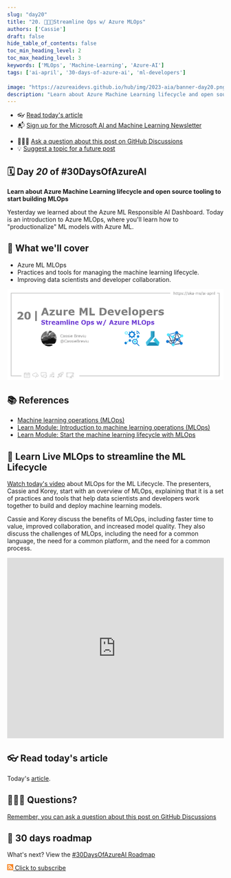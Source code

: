 ```yaml
---
slug: "day20"
title: "20. 🧑🏽‍🔬Streamline Ops w/ Azure MLOps"
authors: ['Cassie']
draft: false
hide_table_of_contents: false
toc_min_heading_level: 2
toc_max_heading_level: 3
keywords: ['MLOps', 'Machine-Learning', 'Azure-AI']
tags: ['ai-april', '30-days-of-azure-ai', 'ml-developers']

image: "https://azureaidevs.github.io/hub/img/2023-aia/banner-day20.png"
description: "Learn about Azure Machine Learning lifecycle and open source tooling to start building MLOps https://azureaidevs.github.io/hub/2023-aia/day20 #30DaysOfAzureAI #AzureAiDevs #AI #AzureMLOps"
---
```


<head>  

  <link rel="canonical" href="https://learn.microsoft.com/events/ignite-2022/cll99-learn-live-start-machine-learning-lifecycle-with-mlops"  />

</head>

- 👓 [Read today's article](https://learn.microsoft.com/events/ignite-2022/cll99-learn-live-start-machine-learning-lifecycle-with-mlops)
- 📬 [Sign up for the Microsoft AI and Machine Learning Newsletter](https://aka.ms/azure-ai-dev-newsletter)
<!-- - 📰 [Subscribe to the #30DaysOfAzureAI RSS feed](https://azureaidevs.github.io/hub/2023-aia/rss.xml) -->
- 🙋🏾‍♂️ [Ask a question about this post on GitHub Discussions](https://github.com/AzureAiDevs/hub/discussions/categories/20-streamline-ops-w/-azure-mlops)
- 💡 [Suggest a topic for a future post](https://github.com/AzureAiDevs/hub/discussions/categories/call-for-content)

## 🗓️ Day _20_ of #30DaysOfAzureAI

<!-- README
The following description is also used for the tweet. So it should be action oriented and grab attention 
If you update the description, please update the description: in the frontmatter as well.
-->

**Learn about Azure Machine Learning lifecycle and open source tooling to start building MLOps**

<!-- README
The following is the intro to the post. It should be a short teaser for the post.
-->

Yesterday we learned about the Azure ML Responsible AI Dashboard. Today is an introduction to Azure MLOps, where you'll learn how to "productionalize" ML models with Azure ML.

## 🎯 What we'll cover

<!-- README
The following list is the main points of the post. There should be 3-4 main points.
 -->


- Azure ML MLOps
- Practices and tools for managing the machine learning lifecycle.
- Improving data scientists and developer collaboration.

<!-- 
- Main point 1
- Main point 2
- Main point 3 
- Main point 4
-->

![Image banner for day 20](./../../static/img/2023-aia/banner-day20.png)

<!-- README
Add or update a list relevant references here. These could be links to other blog posts, Microsoft Learn Module, videos, or other resources.
-->


## 📚 References

- [Machine learning operations (MLOps)](https://azure.microsoft.com/products/machine-learning/mlops/#features?WT.mc_id=aiml-89446-dglover)
- [Learn Module: Introduction to machine learning operations (MLOps)](https://learn.microsoft.com/training/paths/introduction-machine-learn-operations?WT.mc_id=aiml-89446-dglover)
- [Learn Module: Start the machine learning lifecycle with MLOps](https://learn.microsoft.com/training/modules/start-ml-lifecycle-mlops?WT.mc_id=aiml-89446-dglover)


<!-- README
The following is the body of the post. It should be an overview of the post that you are referencing.
See the Learn More section, if you supplied a canonical link, then will be displayed here.
-->


## 🚌 Learn Live MLOps to streamline the ML Lifecycle

[Watch today's video](https://learn.microsoft.com/events/ignite-2022/cll99-learn-live-start-machine-learning-lifecycle-with-mlops) about MLOps for the ML Lifecycle. The presenters, Cassie and Korey, start with an overview of MLOps, explaining that it is a set of practices and tools that help data scientists and developers work together to build and deploy machine learning models.

Cassie and Korey discuss the benefits of MLOps, including faster time to value, improved collaboration, and increased model quality. They also discuss the challenges of MLOps, including the need for a common language, the need for a common platform, and the need for a common process.

<iframe width="100%" height="420" src="https://www.youtube.com/embed/MYP3Bmsncq4" title="YouTube video player" frameborder="0" allow="accelerometer; autoplay; clipboard-write; encrypted-media; gyroscope; picture-in-picture; web-share" allowfullscreen></iframe>

## 👓 Read today's article

Today's [article](https://learn.microsoft.com/events/ignite-2022/cll99-learn-live-start-machine-learning-lifecycle-with-mlops).


## 🙋🏾‍♂️ Questions?

[Remember, you can ask a question about this post on GitHub Discussions](https://github.com/AzureAiDevs/Discussions/discussions/categories/20-streamline-ops-w/-azure-mlops)

## 📍 30 days roadmap

What's next? View the [#30DaysOfAzureAI Roadmap](/hub/roadmap/30days)

[![](./../../static/img/2023-aia/rss.png) Click to subscribe](/hub/2023-aia/rss.xml)